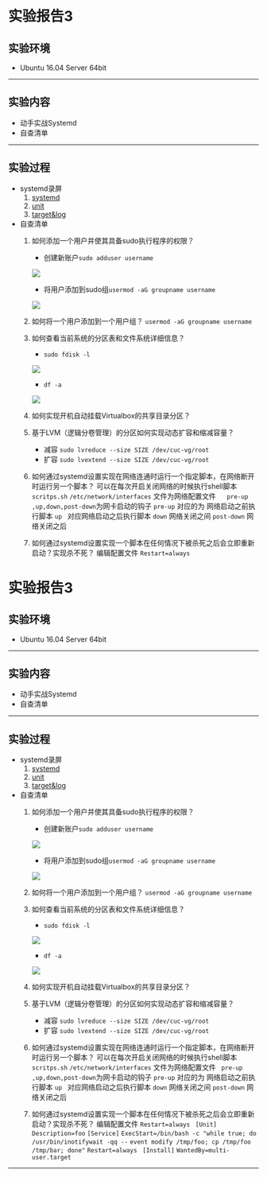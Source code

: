 # 实验报告3
## 实验环境
- Ubuntu 16.04 Server 64bit

------------

## 实验内容
- 动手实战Systemd
- 自查清单

------------

## 实验过程
- systemd录屏
	1. [systemd](https://asciinema.org/a/wc1ttX4qsnXURzfugw2DwsRl9 "systemd")
	1. [unit](https://asciinema.org/a/SHBv7qrTNKcmRBCruGrQqDCCK "unit")
	1. [target&log](https://asciinema.org/a/5dESo11OXmHKmV4fsfDoq4sxv "target&log")
- 自查清单
	1. 如何添加一个用户并使其具备sudo执行程序的权限？
		- 创建新账户`sudo adduser username`
		
		![](https://github.com/CUCCS/linux-2019-PcoateChen/blob/homework3/实验3/img/1.png?raw=true)
		- 将用户添加到sudo组`usermod -aG groupname username`
		
		![](https://github.com/CUCCS/linux-2019-PcoateChen/blob/homework3/实验3/img/2.png?raw=true)
	1. 如何将一个用户添加到一个用户组？
		`usermod -aG groupname username`
	1. 如何查看当前系统的分区表和文件系统详细信息？
		- `sudo fdisk -l`
		
		![](https://github.com/CUCCS/linux-2019-PcoateChen/blob/homework3/实验3/img/3.1.png?raw=true)
		- `df -a`
		
		![](https://github.com/CUCCS/linux-2019-PcoateChen/blob/homework3/实验3/img/3.2.png?raw=true)
	1. 如何实现开机自动挂载Virtualbox的共享目录分区？
	
	1. 基于LVM（逻辑分卷管理）的分区如何实现动态扩容和缩减容量？
		- 减容 `sudo lvreduce --size SIZE /dev/cuc-vg/root`
		- 扩容 `sudo lvextend --size SIZE /dev/cuc-vg/root`
	1. 如何通过systemd设置实现在网络连通时运行一个指定脚本，在网络断开时运行另一个脚本？
		可以在每次开启关闭网络的时候执行shell脚本  `scritps.sh`
		`/etc/network/interfaces` 文件为网络配置文件
		``
		``
		` pre-up ,up,down,post-down`为网卡启动的钩子
		`pre-up`  对应的为 网络启动之前执行脚本
		`up `        对应网络启动之后执行脚本
		`down`    网络关闭之间
		`post-down`  网络关闭之后
	1. 如何通过systemd设置实现一个脚本在任何情况下被杀死之后会立即重新启动？实现杀不死？
		编辑配置文件 `Restart=always`
# 实验报告3
## 实验环境
- Ubuntu 16.04 Server 64bit

------------

## 实验内容
- 动手实战Systemd
- 自查清单

------------

## 实验过程
- systemd录屏
	1. [systemd](https://asciinema.org/a/wc1ttX4qsnXURzfugw2DwsRl9 "systemd")
	1. [unit](https://asciinema.org/a/SHBv7qrTNKcmRBCruGrQqDCCK "unit")
	1. [target&log](https://asciinema.org/a/5dESo11OXmHKmV4fsfDoq4sxv "target&log")
- 自查清单
	1. 如何添加一个用户并使其具备sudo执行程序的权限？
		- 创建新账户`sudo adduser username`
		
		![](https://github.com/CUCCS/linux-2019-PcoateChen/blob/homework3/实验3/img/1.png?raw=true)
		- 将用户添加到sudo组`usermod -aG groupname username`
		
		![](https://github.com/CUCCS/linux-2019-PcoateChen/blob/homework3/实验3/img/2.png?raw=true)
	1. 如何将一个用户添加到一个用户组？
		`usermod -aG groupname username`
	1. 如何查看当前系统的分区表和文件系统详细信息？
		- `sudo fdisk -l`
		
		![](https://github.com/CUCCS/linux-2019-PcoateChen/blob/homework3/实验3/img/3.1.png?raw=true)
		- `df -a`
		
		![](https://github.com/CUCCS/linux-2019-PcoateChen/blob/homework3/实验3/img/3.2.png?raw=true)
	1. 如何实现开机自动挂载Virtualbox的共享目录分区？
	
	1. 基于LVM（逻辑分卷管理）的分区如何实现动态扩容和缩减容量？
		- 减容 `sudo lvreduce --size SIZE /dev/cuc-vg/root`
		- 扩容 `sudo lvextend --size SIZE /dev/cuc-vg/root`
	1. 如何通过systemd设置实现在网络连通时运行一个指定脚本，在网络断开时运行另一个脚本？
		可以在每次开启关闭网络的时候执行shell脚本  `scritps.sh`
		`/etc/network/interfaces` 文件为网络配置文件
		` pre-up ,up,down,post-down`为网卡启动的钩子
		`pre-up`  对应的为 网络启动之前执行脚本
		`up `        对应网络启动之后执行脚本
		`down`    网络关闭之间
		`post-down`  网络关闭之后
	1. 如何通过systemd设置实现一个脚本在任何情况下被杀死之后会立即重新启动？实现杀不死？
		编辑配置文件 `Restart=always`
		` [Unit]`
		`Description=foo`
		`[Service]`
		`ExecStart=/bin/bash -c "while true; do /usr/bin/inotifywait -qq --`
		`event modify /tmp/foo; cp /tmp/foo /tmp/bar; done"`
		`Restart=always`
		` [Install]`
		`WantedBy=multi-user.target`
------------


